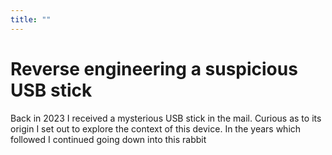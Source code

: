 ```yaml
---
title: ""
---
```


Reverse engineering a suspicious USB stick
==================================

Back in 2023 I received a mysterious USB stick in the mail. Curious as to its origin I set out to explore the context of this device. In the years which followed I continued going down into this rabbit 